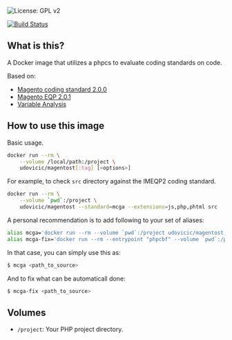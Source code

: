 ![License: GPL v2](https://img.shields.io/badge/License-GPL%20v2-blue.svg)

[![Build Status](https://travis-ci.org/udovicic/magento-static-test.svg?branch=master)](https://travis-ci.org/udovicic/magento-static-test)

## What is this?

A Docker image that utilizes a phpcs to evaluate coding standards on code.

Based on:
* [Magento coding standard 2.0.0](https://github.com/magento/magento-coding-standard)
* [Magento EQP 2.0.1](https://github.com/magento/marketplace-eqp)
* [Variable Analysis](https://github.com/sirbrillig/phpcs-variable-analysis)

## How to use this image

Basic usage.

```bash
docker run --rm \
    --volume /local/path:/project \
    udovicic/magentost[:tag] [<options>]
```

For example, to check `src` directory against the lMEQP2 coding standard.

```bash
docker run --rm \
    --volume `pwd`:/project \
    udovicic/magentost --standard=mcga --extensions=js,php,phtml src
```

A personal recommendation is to add following to your set of aliases:

```bash
alias mcga='docker run --rm --volume `pwd`:/project udovicic/magentost --standard=mcga --extensions=js,php,phtml'
alias mcga-fix='docker run --rm --entrypoint "phpcbf" --volume `pwd`:/project udovicic/magentost --standard=mcga --extensions=js,php,phtml'
```

In that case, you can simply use this as:

```bash
$ mcga <path_to_source>
```

And to fix what can be automaticall done:
```bash
$ mcga-fix <path_to_source>
```


## Volumes

* `/project`: Your PHP project directory.
